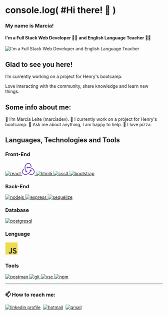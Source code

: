 
# console.log( #Hi there! 👋 )
### My name is Marcia!
#### I'm a Full Stack Web Developer :woman_technologist: and English Language Teacher :woman_teacher:
![I'm a Full Stack Web Developer and English Language Teacher](https://i1.wp.com/blog.logrocket.com/wp-content/uploads/2020/08/Dino_non-birthday_version.gif?resize=730%2C231&ssl=1)

## Glad to see you here!
I’m currently working on a project for Henry's bootcamp.

Love interacting with the community, share knowledge and learn new things.

## Some info about me:
:woman: I’m Marcia Leite (marciadev).
📝 I currently work on a project for Henry's bootcamp.
💬 Ask me about anything, I am happy to help.
:pizza: I love pizza.


## Languages, Technologies and Tools

### Front-End
<a href="https://reactjs.org/" target="_blank" rel="noreferrer"> <img src="https://www.vectorlogo.zone/logos/reactjs/reactjs-icon.svg" alt="react" width="40" height="40"/> </a> 
<a href="https://redux.js.org" target="_blank" rel="noreferrer"> <img src="https://raw.githubusercontent.com/devicons/devicon/master/icons/redux/redux-original.svg" alt="redux" width="40" height="40"/> </a> 
<a href="https://www.w3.org/html/" target="_blank" rel="noreferrer"> <img src="https://www.vectorlogo.zone/logos/w3_html5/w3_html5-icon.svg" alt="html5" width="40" height="40"/> </a>
<a href="https://www.w3schools.com/css/" target="_blank" rel="noreferrer"> <img src="https://www.vectorlogo.zone/logos/w3_css/w3_css-icon.svg" alt="css3" width="40" height="40"/> </a>
<a href="https://getbootstrap.com" target="_blank" rel="noreferrer"> <img src="https://www.vectorlogo.zone/logos/getbootstrap/getbootstrap-icon.svg" alt="bootstrap" width="40" height="40"/> </a> 

### Back-End
<a href="https://nodejs.org" target="_blank" rel="noreferrer"> <img src="https://www.vectorlogo.zone/logos/nodejs/nodejs-icon.svg" alt="nodejs" height="40"/> </a> 
<a href="https://expressjs.com" target="_blank" rel="noreferrer"> <img src="https://coursework.vschool.io/content/images/2015/11/68747470733a2f2f692e636c6f756475702e636f6d2f7a6659366c4c376546612d3330303078333030302e706e67.png" alt="express" height="40"/> </a>
<a href="https://sequelize.org" target="_blank" rel="noreferrer"> <img src="https://www.vectorlogo.zone/logos/sequelizejs/sequelizejs-icon.svg" alt="sequelize" height="40"/> </a> 


### Database
<a href="https://www.postgresql.org" target="_blank" rel="noreferrer"> <img src="https://www.vectorlogo.zone/logos/postgresql/postgresql-icon.svg" alt="postgresql" width="40" height="40"/> </a> 

### Lenguage
<a href="https://developer.mozilla.org/en-US/docs/Web/JavaScript" target="_blank" rel="noreferrer"> <img src="https://raw.githubusercontent.com/devicons/devicon/master/icons/javascript/javascript-original.svg" alt="javascript" width="40" height="40"/> </a>

### Tools
<a href="https://postman.com" target="_blank" rel="noreferrer"> <img src="https://www.vectorlogo.zone/logos/getpostman/getpostman-icon.svg" alt="postman" width="40" height="40"/> </a> 
<a href="https://git-scm.com/" target="_blank" rel="noreferrer"> <img src="https://www.vectorlogo.zone/logos/git-scm/git-scm-icon.svg" alt="git" width="40" height="40"/> </a> 
<a href="https://code.visualstudio.com/" target="_blank" rel="noreferrer"> <img src="https://upload.vectorlogo.zone/logos/visualstudio_code/images/a4381320-f83c-4a29-9db3-b241c1d096b1.svg" alt="vsc" width="40" height="40"/> </a> 
<a href="https://www.npmjs.com/" target="_blank" rel="noreferrer"> <img src="https://www.vectorlogo.zone/logos/npmjs/npmjs-icon.svg" alt="npm" width="40" height="40"/> </a> 
<hr/>

### 📫 How to reach me: 
<a href="https://www.linkedin.com/in/marciadev/" target="_blank" rel="noreferrer"><img src="https://upload.wikimedia.org/wikipedia/commons/thumb/c/ca/LinkedIn_logo_initials.png/800px-LinkedIn_logo_initials.png" alt="linkedin profile" width="40" height="40" /></a>&nbsp;
<a href="mailto:maar94_th@hotmail.com" target="_blank" rel="noreferrer"><img src="https://upload.wikimedia.org/wikipedia/commons/thumb/f/f7/Microsoft_Outlook_2013-2019_logo.svg/2086px-Microsoft_Outlook_2013-2019_logo.svg.png" alt="hotmail" width="40" height="40" /></a>&nbsp;
<a href="mailto:marcialeite483@gmail.com" target="_blank" rel="noreferrer"><img src="https://www.vectorlogo.zone/logos/gmail/gmail-icon.svg" alt="gmail" width="40" height="40" /></a>
